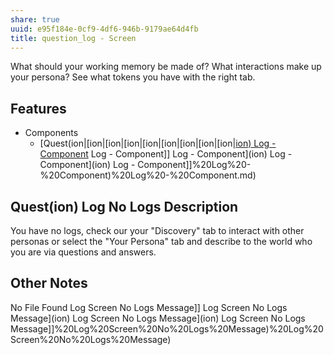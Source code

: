 ```yaml
---
share: true
uuid: e95f184e-0cf9-4df6-946b-9179ae64d4fb
title: question_log - Screen
---
```

What should your working memory be made of?
What interactions make up your persona?
See what tokens you have with the right tab.

## Features

* Components
	* [Quest(ion|[ion|[ion|[ion|[ion|[ion|[ion|[ion|[ion|[ion) Log - Component](/undefined) Log - Component]] Log - Component](ion) Log - Component](ion) Log - Component]]%20Log%20-%20Component)%20Log%20-%20Component.md)

## Quest(ion) Log No Logs Description

You have no logs, check our your "Discovery" tab to interact with other personas or select the "Your Persona" tab and describe to the world who you are via questions and answers.

## Other Notes

No File Found Log Screen No Logs Message]] Log Screen No Logs Message](ion) Log Screen No Logs Message](ion) Log Screen No Logs Message]]%20Log%20Screen%20No%20Logs%20Message)%20Log%20Screen%20No%20Logs%20Message)